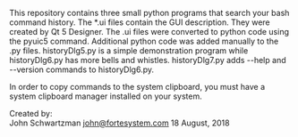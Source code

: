 This repository contains three small python programs that search your bash command history.  The *.ui files contain the GUI description. They were created by Qt 5 Designer. The .ui files were converted to python code using the pyuic5 command. Additional python code was added manually to the .py files.  historyDlg5.py is a simple demonstration program while historyDlg6.py has more bells and whistles.  historyDlg7.py adds --help and --version commands to historyDlg6.py.

In order to copy commands to the system clipboard, you must have a system clipboard manager installed on your system.

Created by:  
John Schwartzman
john@fortesystem.com
18 August, 2018
